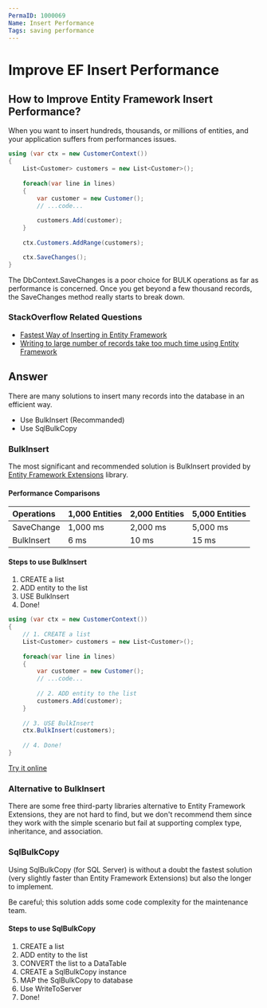 ```yaml
---
PermaID: 1000069
Name: Insert Performance
Tags: saving performance
---
```


# Improve EF Insert Performance

## How to Improve Entity Framework Insert Performance?

When you want to insert hundreds, thousands, or millions of entities, and your application suffers from performances issues.

```csharp
using (var ctx = new CustomerContext())
{
    List<Customer> customers = new List<Customer>();
    
    foreach(var line in lines)
    {
        var customer = new Customer();
        // ...code...
        
        customers.Add(customer);
    }
    
    ctx.Customers.AddRange(customers);

    ctx.SaveChanges();
}
```

The DbContext.SaveChanges is a poor choice for BULK operations as far as performance is concerned. Once you get beyond a few thousand records, the SaveChanges method really starts to break down.

### StackOverflow Related Questions

 - [Fastest Way of Inserting in Entity Framework](https://stackoverflow.com/questions/5940225/fastest-way-of-inserting-in-entity-framework)
 - [Writing to large number of records take too much time using Entity Framework](https://stackoverflow.com/questions/43981993/writing-to-large-number-of-records-take-too-much-time-using-entity-framework?noredirect=1&lq=1)

## Answer

There are many solutions to insert many records into the database in an efficient way.

 - Use BulkInsert (Recommanded)
 - Use SqlBulkCopy

### BulkInsert

The most significant and recommended solution is BulkInsert provided by [Entity Framework Extensions](http://entityframework-extensions.net/) library. 

#### Performance Comparisons

|Operations	|1,000 Entities	|2,000 Entities	|5,000 Entities|
|:--------- |:------------- |:------------- |:------------ |
|SaveChange |1,000 ms	    |2,000 ms	    |5,000 ms      |
|BulkInsert	|6 ms	        |10 ms	        |15 ms         |

#### Steps to use BulkInsert

 1. CREATE a list
 2. ADD entity to the list
 3. USE BulkInsert
 4. Done!


```csharp
using (var ctx = new CustomerContext())
{
    // 1. CREATE a list
    List<Customer> customers = new List<Customer>();
    
    foreach(var line in lines)
    {
        var customer = new Customer();
        // ...code...
        
        // 2. ADD entity to the list
        customers.Add(customer);
    }
    
    // 3. USE BulkInsert
    ctx.BulkInsert(customers);
    
    // 4. Done!
}
```

[Try it online](https://dotnetfiddle.net/Y1NxKL)

### Alternative to BulkInsert

There are some free third-party libraries alternative to Entity Framework Extensions, they are not hard to find, but we don't recommend them since they work with the simple scenario but fail at supporting complex type, inheritance, and association.

### SqlBulkCopy

Using SqlBulkCopy (for SQL Server) is without a doubt the fastest solution (very slightly faster than Entity Framework Extensions) but also the longer to implement.

Be careful; this solution adds some code complexity for the maintenance team.

#### Steps to use SqlBulkCopy

 1. CREATE a list
 2. ADD entity to the list
 3. CONVERT the list to a DataTable
 4. CREATE a SqlBulkCopy instance
 5. MAP the SqlBulkCopy to database
 6. Use WriteToServer
 7. Done!